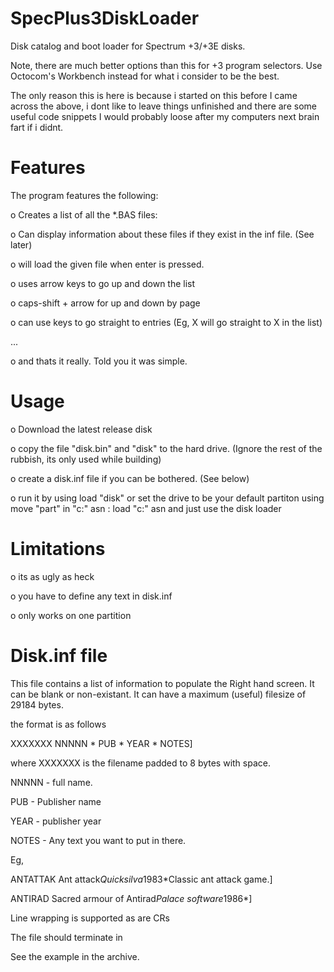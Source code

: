 # SpecPlus3DiskLoader
Disk catalog and boot loader for Spectrum +3/+3E disks.

Note, there are much better options than this for +3 program selectors.
Use Octocom's Workbench instead for what i consider to be the best.

The only reason this is here is because i started on this before I came across the above, i dont like to leave things unfinished and there are some useful code snippets I would probably loose after my computers next brain fart if i didnt. 

# Features
The program features the following:

o Creates a list of all the *.BAS files:

o Can display information about these files if they exist in the inf file. (See later)

o will load the given file when enter is pressed.

o uses arrow keys to go up and down the list

o caps-shift + arrow for up and down by page

o can use keys to go straight to entries (Eg, X will go straight to X in the list)

...

o and thats it really. Told you it was simple.

# Usage
o Download the latest release disk

o copy the file "disk.bin" and "disk" to the hard drive. (Ignore the rest of the rubbish, its only used while building)

o create a disk.inf file if you can be bothered. (See below)

o run it by using load "disk" or set the drive to be your default partiton using move "part" in "c:" asn : load "c:" asn and just use the disk loader

# Limitations
o its as ugly as heck

o you have to define any text in disk.inf

o only works on one partition

# Disk.inf file
This file contains a list of information to populate the Right hand screen. It can be blank or non-existant. It can have a maximum (useful) filesize of 29184 bytes.

the format is as follows

XXXXXXX NNNNN * PUB * YEAR * NOTES]

where XXXXXXX is the filename padded to 8 bytes with space. 

NNNNN - full name. 

PUB   - Publisher name

YEAR  - publisher year

NOTES - Any text you want to put in there.

Eg, 

ANTATTAK Ant attack*Quicksilva*1983*Classic ant attack game.]

ANTIRAD  Sacred armour of Antirad*Palace software*1986*]

Line wrapping is supported as are CRs

The file should terminate in $$$$$$$$


See the example in the archive.








